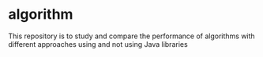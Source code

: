 # algorithm
This repository is to study and compare the performance of algorithms with different approaches using and not using Java libraries
